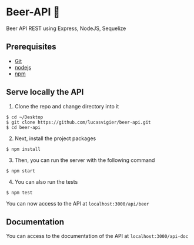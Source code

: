 # Beer-API 🍺
Beer API REST using Express, NodeJS, Sequelize

## Prerequisites 
- [Git](https://git-scm.com/book/en/v2/Getting-Started-Installing-Git)
- [nodejs](https://github.com/nodejs/node)
- [npm](https://github.com/npm)

## Serve locally the API

1. Clone the repo and change directory into it 
```
$ cd ~/Desktop
$ git clone https://github.com/lucasvigier/beer-api.git
$ cd beer-api
```

2. Next, install the project packages
```
$ npm install
```

3. Then, you can run the server with the following command
```
$ npm start
```

4. You can also run the tests
```
$ npm test
```

You can now access to the API at `localhost:3000/api/beer`

## Documentation

You can access to the documentation of the API at `localhost:3000/api-doc`
